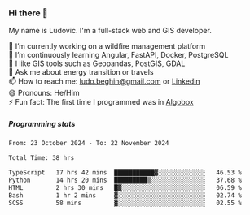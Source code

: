 ### Hi there 👋

My name is Ludovic. I'm a full-stack web and GIS developer.

 🔭 I’m currently working on a wildfire management platform<br/>
 🌱 I’m continuously learning Angular, FastAPI, Docker, PostgreSQL<br/>
 👯 I like GIS tools such as Geopandas, PostGIS, GDAL<br/>
 💬 Ask me about energy transition or travels<br/>
 📫 How to reach me: ludo.beghin@gmail.com or [Linkedin](https://www.linkedin.com/in/ludovic-beghin/)<br/>
 😄 Pronouns: He/Him<br/>
 ⚡ Fun fact: The first time I programmed was in [Algobox](https://fr.wikipedia.org/wiki/Algobox)<br/>

##### Programming stats
<!--START_SECTION:waka-->

```txt
From: 23 October 2024 - To: 22 November 2024

Total Time: 38 hrs

TypeScript   17 hrs 42 mins  ███████████▓░░░░░░░░░░░░░   46.53 %
Python       14 hrs 20 mins  █████████▒░░░░░░░░░░░░░░░   37.68 %
HTML         2 hrs 30 mins   █▓░░░░░░░░░░░░░░░░░░░░░░░   06.59 %
Bash         1 hr 2 mins     ▓░░░░░░░░░░░░░░░░░░░░░░░░   02.74 %
SCSS         58 mins         ▓░░░░░░░░░░░░░░░░░░░░░░░░   02.55 %
```

<!--END_SECTION:waka-->
